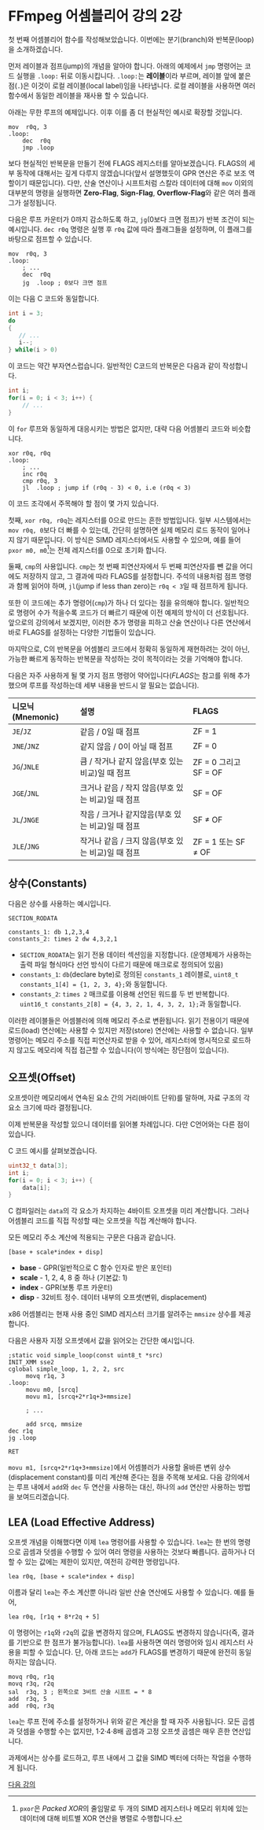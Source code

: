 # FFmpeg 어셈블리어 강의 2강

첫 번째 어셈블리어 함수를 작성해보았습니다. 이번에는 분기(branch)와 반복문(loop)을 소개하겠습니다.

먼저 레이블과 점프(jump)의 개념을 알아야 합니다. 아래의 예제에서 `jmp` 명령어는 코드 실행을 `.loop:` 뒤로 이동시킵니다. `.loop:`는 **레이블**이라 부르며, 레이블 앞에 붙은 점(`.`)은 이것이 로컬 레이블(local label)임을 나타냅니다. 로컬 레이블을 사용하면 여러 함수에서 동일한 레이블을 재사용 할 수 있습니다.

아래는 무한 루프의 예제입니다. 이후 이를 좀 더 현실적인 예시로 확장할 것입니다.

```assembly
mov  r0q, 3
.loop:
    dec  r0q
    jmp .loop
```

보다 현실적인 반복문을 만들기 전에 FLAGS 레지스터를 알아보겠습니다. FLAGS의 세부 동작에 대해서는 깊게 다루지 않겠습니다(앞서 설명했듯이 GPR 연산은 주로 보조 역할이기 때문입니다). 다만, 산술 연산이나 시프트처럼 스칼라 데이터에 대해 `mov` 이외의 대부분의 명령을 실행하면 **Zero-Flag**, **Sign-Flag**, **Overflow-Flag**와 같은 여러 플래그가 설정됩니다.

다음은 루프 카운터가 0까지 감소하도록 하고, `jg`(0보다 크면 점프)가 반복 조건이 되는 예시입니다. `dec r0q` 명령은 실행 후 `r0q` 값에 따라 플래그들을 설정하며, 이 플래그를 바탕으로 점프할 수 있습니다.

```assembly
mov  r0q, 3
.loop:
    ; ...
    dec  r0q
    jg  .loop ; 0보다 크면 점프
```

이는 다음 C 코드와 동일합니다.

```c
int i = 3;
do
{
   // ...
   i--;
} while(i > 0)
```

이 코드는 약간 부자연스럽습니다. 일반적인 C코드의 반복문은 다음과 같이 작성합니다.

```c
int i;
for(i = 0; i < 3; i++) {
    // ...
}
```

이 `for` 루프와 동일하게 대응시키는 방법은 없지만, 대략 다음 어셈블리 코드와 비슷합니다.

```assembly
xor r0q, r0q
.loop:
    ; ...
    inc r0q
    cmp r0q, 3
    jl  .loop ; jump if (r0q - 3) < 0, i.e (r0q < 3)
```

이 코드 조각에서 주목해야 할 점이 몇 가지 있습니다.

첫째, `xor r0q, r0q`는 레지스터를 0으로 만드는 흔한 방법입니다. 일부 시스템에서는 `mov r0q, 0`보다 더 빠를 수 있는데, 간단히 설명하면 실제 메모리 로드 동작이 일어나지 않기 때문입니다. 이 방식은 SIMD 레지스터에서도 사용할 수 있으며, 예를 들어 `pxor m0, m0`[^1]는 전체 레지스터를 0으로 초기화 합니다.

둘째, `cmp`의 사용입니다. `cmp`는 첫 번째 피연산자에서 두 번째 피연산자를 뺀 값을 어디에도 저장하지 않고, 그 결과에 따라 FLAGS를 설정합니다. 주석의 내용처럼 점프 명령과 함께 읽어야 하며, `jl`(jump if less than zero)는 `r0q < 3`일 때 점프하게 됩니다.

또한 이 코드에는 추가 명령어(`cmp`)가 하나 더 있다는 점을 유의해야 합니다. 일반적으로 명령어 수가 적을수록 코드가 더 빠르기 때문에 이전 예제의 방식이 더 선호됩니다. 앞으로의 강의에서 보겠지만, 이러한 추가 명령을 피하고 산술 연산이나 다른 연산에서 바로 FLAGS를 설정하는 다양한 기법들이 있습니다.

마지막으로, C의 반복문을 어셈블리 코드에서 정확히 동일하게 재현하려는 것이 아닌, 가능한 빠르게 동작하는 반복문을 작성하는 것이 목적이라는 것을 기억해야 합니다.

다음은 자주 사용하게 될 몇 가지 점프 명령어 약어입니다(*FLAGS*는 참고를 위해 추가했으며 루프를 작성하는데 세부 내용을 반드시 알 필요는 없습니다).

| 니모닉(Mnemonic) | 설명  | FLAGS |
| :---- | :---- | :---- |
| `JE`/`JZ` | 같음 / 0일 때 점프 | ZF = 1 |
| `JNE`/`JNZ` | 같지 않음 / 0이 아닐 때 점프 | ZF = 0 |
| `JG`/`JNLE` | 큼 / 작거나 같지 않음(부호 있는 비교)일 때 점프 | ZF = 0 그리고 SF = OF |
| `JGE`/`JNL` | 크거나 같음 / 작지 않음(부호 있는 비교)일 때 점프 | SF = OF |
| `JL`/`JNGE` | 작음 / 크거나 같지않음(부호 있는 비교)일 때 점프 | SF ≠ OF |
| `JLE`/`JNG` | 작거나 같음 / 크지 않음(부호 있는 비교)일 때 점프 | ZF = 1 또는 SF ≠ OF |

## 상수(Constants)

다음은 상수를 사용하는 예시입니다.

```assembly
SECTION_RODATA

constants_1: db 1,2,3,4
constants_2: times 2 dw 4,3,2,1
```

* `SECTION_RODATA`는 읽기 전용 데이터 섹션임을 지정합니다. (운영체제가 사용하는 출력 파일 형식마다 선언 방식이 다르기 때문에 매크로로 정의되어 있음)
* `constants_1`: `db`(declare byte)로 정의된 `constants_1` 레이블로, `uint8_t constants_1[4] = {1, 2, 3, 4};`와 동일합니다.
* `constants_2`: `times 2` 매크로를 이용해 선언된 워드를 두 번 반복합니다. `uint16_t constants_2[8] = {4, 3, 2, 1, 4, 3, 2, 1};`과 동일합니다.

이러한 레이블들은 어셈블러에 의해 메모리 주소로 변환됩니다. 읽기 전용이기 때문에 로드(load) 연산에는 사용할 수 있지만 저장(store) 연산에는 사용할 수 없습니다. 일부 명령어는 메모리 주소를 직접 피연산자로 받을 수 있어, 레지스터에 명시적으로 로드하지 않고도 메모리에 직접 접근할 수 있습니다(이 방식에는 장단점이 있습니다).

## 오프셋(Offset)

오프셋이란 메모리에서 연속된 요소 간의 거리(바이트 단위)를 말하며, 자료 구조의 각 요소 크기에 따라 결정됩니다.

이제 반복문을 작성할 있으니 데이터를 읽어볼 차례입니다. 다만 C언어와는 다른 점이 있습니다.

C 코드 예시를 살펴보겠습니다.

```c
uint32_t data[3];
int i;
for(i = 0; i < 3; i++) {
    data[i];
}
```

C 컴파일러는 `data`의 각 요소가 차지하는 4바이트 오프셋을 미리 계산합니다. 그러나 어셈블리 코드를 직접 작성할 때는 오프셋을 직접 계산해야 합니다.

모든 메모리 주소 계산에 적용되는 구문은 다음과 같습니다.

```assembly
[base + scale*index + disp]
```

* **base** - GPR(일반적으로 C 함수 인자로 받은 포인터)
* **scale** - 1, 2, 4, 8 중 하나 (기본값: 1)
* **index** - GPR(보통 루프 카운터)
* **disp** - 32비트 정수. 데이터 내부의 오프셋(변위, displacement)

x86 어셈블리는 현재 사용 중인 SIMD 레지스터 크기를 알려주는 `mmsize` 상수를 제공합니다.

<!-- 원문에서는 nonsensical이라는 사족이 있지만, '단순'과 의미가 비슷하기 때문에 따로 옮기지는 않았습니다 -->
다음은 사용자 지정 오프셋에서 값을 읽어오는 간단한 예시입니다.

```assembly
;static void simple_loop(const uint8_t *src)
INIT_XMM sse2
cglobal simple_loop, 1, 2, 2, src
     movq r1q, 3
.loop:
     movu m0, [srcq]
     movu m1, [srcq+2*r1q+3+mmsize]

     ; ...

     add srcq, mmsize
dec r1q
jg .loop

RET
```

`movu m1, [srcq+2*r1q+3+mmsize]`에서 어셈블러가 사용할 올바른 변위 상수(displacement constant)를 미리 계산해 준다는 점을 주목해 보세요. 다음 강의에서는 루프 내에서 `add`와 `dec` 두 연산을 사용하는 대신, 하나의 `add` 연산만 사용하는 방법을 보여드리겠습니다.

## LEA (Load Effective Address)

오프셋 개념을 이해했다면 이제 `lea` 명령어를 사용할 수 있습니다. `lea`는 한 번의 명령으로 곱셈과 덧셈을 수행할 수 있어 여러 명령을 사용하는 것보다 빠릅니다. 곱하거나 더할 수 있는 값에는 제한이 있지만, 여전히 강력한 명령입니다.

```assembly
lea r0q, [base + scale*index + disp]
```

이름과 달리 `lea`는 주소 계산뿐 아니라 일반 산술 연산에도 사용할 수 있습니다. 예를 들어,

```assembly
lea r0q, [r1q + 8*r2q + 5]
```

이 명령어는 `r1q`와 `r2q`의 값을 변경하지 않으며, FLAGS도 변경하지 않습니다(즉, 결과를 기반으로 한 점프가 불가능합니다). `lea`를 사용하면 여러 명령어와 임시 레지스터 사용을 피할 수 있습니다. 단, 아래 코드는 `add`가 FLAGS를 변경하기 때문에 완전히 동일하지는 않습니다.

```assembly
movq r0q, r1q
movq r3q, r2q
sal  r3q, 3 ; 왼쪽으로 3비트 산술 시프트 = * 8
add  r3q, 5
add  r0q, r3q
```

`lea`는 루프 전에 주소를 설정하거나 위와 같은 계산을 할 때 자주 사용됩니다. 모든 곱셈과 덧셈을 수행할 수는 없지만, 1·2·4·8배 곱셈과 고정 오프셋 곱셈은 매우 흔한 연산입니다.

과제에서는 상수를 로드하고, 루프 내에서 그 값을 SIMD 벡터에 더하는 작업을 수행하게 됩니다.

[다음 강의](../lesson_03/index.md)

[^1]: `pxor`은 *Packed XOR*의 줄임말로 두 개의 SIMD 레지스터나 메모리 위치에 있는 데이터에 대해 비트별 XOR 연산을 병렬로 수행합니다.
